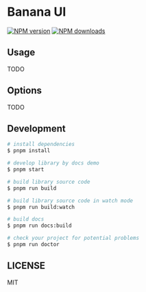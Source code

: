 # Banana UI

[![NPM version](https://img.shields.io/npm/v/banana-ui.svg?style=flat)](https://www.npmjs.com/package/@banana-ui/banana)
[![NPM downloads](http://img.shields.io/npm/dm/banana-ui.svg?style=flat)](https://www.npmjs.com/package/@banana-ui/banana)

## Usage

TODO

## Options

TODO

## Development

```bash
# install dependencies
$ pnpm install

# develop library by docs demo
$ pnpm start

# build library source code
$ pnpm run build

# build library source code in watch mode
$ pnpm run build:watch

# build docs
$ pnpm run docs:build

# check your project for potential problems
$ pnpm run doctor
```

## LICENSE

MIT
